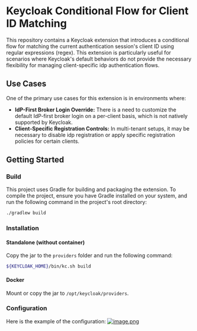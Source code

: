 # Keycloak Conditional Flow for Client ID Matching

This repository contains a Keycloak extension that introduces a conditional flow for matching the current authentication session's client ID using regular expressions (regex). This extension is particularly useful for scenarios where Keycloak's default behaviors do not provide the necessary flexibility for managing client-specific idp authentication flows.

## Use Cases

One of the primary use cases for this extension is in environments where:

- **IdP-First Broker Login Override:** There is a need to customize the default IdP-first broker login on a per-client basis, which is not natively supported by Keycloak.
- **Client-Specific Registration Controls:** In multi-tenant setups, it may be necessary to disable idp registration or apply specific registration policies for certain clients.

## Getting Started

### Build

This project uses Gradle for building and packaging the extension. To compile the project, ensure you have Gradle installed on your system, and run the following command in the project's root directory:

```bash
./gradlew build
```

### Installation

#### Standalone (without container)
Copy the jar to the `providers` folder and run the following command:

```bash
${KEYCLOAK_HOME}/bin/kc.sh build
```

#### Docker
Mount or copy the jar to `/opt/keycloak/providers`.

### Configuration
Here is the example of the configuration:
[![image.png](https://i.postimg.cc/sXJ9N1G0/image.png)](https://postimg.cc/XGpCZj8w)
